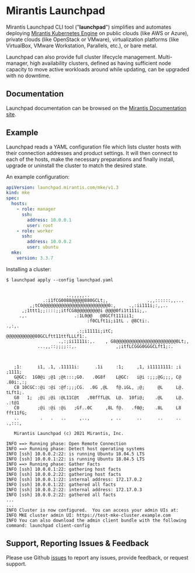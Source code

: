 # Mirantis Launchpad

Mirantis Launchpad CLI tool ("**launchpad**") simplifies and automates deploying [Mirantis Kubernetes Engine](https://www.mirantis.com/software/docker/docker-enterprise/) on public clouds (like AWS or Azure), private clouds (like OpenStack or VMware), virtualization platforms (like VirtualBox, VMware Workstation, Parallels, etc.), or bare metal.

Launchpad can also provide full cluster lifecycle management. Multi-manager, high availability clusters, defined as having sufficient node capacity to move active workloads around while updating, can be upgraded with no downtime.

## Documentation

Launchpad documentation can be browsed on the [Mirantis Documentation site](https://docs.mirantis.com/containers/v3.1/dockeree-products/deployment-tools/launchpad.html).

## Example

Launchpad reads a YAML configuration file which lists cluster hosts with their connection addresses and product settings. It will then connect to each of the hosts, make the necessary preparations and finally install, upgrade or uninstall the cluster to match the desired state.

An example configuration:

```yaml
apiVersion: launchpad.mirantis.com/mke/v1.3
kind: mke
spec:
  hosts:
    - role: manager
      ssh:
        address: 10.0.0.1
        user: root
    - role: worker
      ssh:
        address: 10.0.0.2
        user: ubuntu
  mke:
    version: 3.3.7
```

Installing a cluster:

```
$ launchpad apply --config launchpad.yaml


                       ..,,,,,..
              .:i1fCG0088@@@@@880GCLt;,               .,,::::::,,...
         ,;tC0@@@@@@@@@@@@@@@@@@@@@@@@@0:,     .,:ii111i;:,,..
      ,;1ttt1;;::::;;itfCG8@@@@@@@@@i @@@@0fi1t111i;,.
     .,.                  .:1L0@@   @8GCft111ii1;
                               :f0CLft1i;i1tL . @8Cti:.               .,:,.
                           .:;i1111i;itC;  @@@@@@@@@@@80GCLftt11ttfLLLf1:.
                    .,:;ii1111i:,.    , G8@@@@@@@@@@@@@@@@@@@@@@@0Lt;,
            ...,,::;;;;::,.               ,;itfLCGGG0GGGCLft1;:.



   ;1:      i1, .1, .11111i:      .1i     :1;     ,1, i11111111: ;i   ;1111;
   G@GC:  1G0@i ;@1 ;@t:::;G0.   .0G8f    L@GC:   i@i :;;;@G;;;, C@ .80i:,:;
   C8 10CGC::@i :@i :@f:;;;CG.  .0G ,@L   f@.iGL, ;@;     @L     L@. tLft1;.
   G8   1;  ;@i ;@i :@L11C@t   ,08fffL@L  L@.  10fi@;    .@L     L@.    .:t@1
   C0       ;@i :@i :@i   ;Gf..0C     ,8L f@.   .f0@;    .8L     L8  fft11fG;
   ..        .   .   ..     ,..,        , ..      ..      ..     ..  .,:::,

   Mirantis Launchpad (c) 2021 Mirantis, Inc.

INFO ==> Running phase: Open Remote Connection
INFO ==> Running phase: Detect host operating systems
INFO [ssh] 10.0.0.2:22: is running Ubuntu 18.04.5 LTS
INFO [ssh] 10.0.0.1:22: is running Ubuntu 18.04.5 LTS
INFO ==> Running phase: Gather Facts
INFO [ssh] 10.0.0.1:22: gathering host facts
INFO [ssh] 10.0.0.2:22: gathering host facts
INFO [ssh] 10.0.0.1:22: internal address: 172.17.0.2
INFO [ssh] 10.0.0.1:22: gathered all facts
INFO [ssh] 10.0.0.2:22: internal address: 172.17.0.3
INFO [ssh] 10.0.0.2:22: gathered all facts
...
...
INFO Cluster is now configured.  You can access your admin UIs at:
INFO MKE cluster admin UI: https://test-mke-cluster.example.com
INFO You can also download the admin client bundle with the following command: launchpad client-config
```

## Support, Reporting Issues & Feedback

Please use Github [issues](https://github.com/Mirantis/launchpad/issues) to report any issues, provide feedback, or request support.
